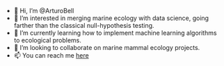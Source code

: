 - 👋 Hi, I’m @ArturoBell
- 👀 I’m interested in merging marine ecology with data science, going farther than the classical null-hypothesis testing.
- 🌱 I’m currently learning how to implement machine learning algorithms to ecological problems.
- 💞️ I’m looking to collaborate on marine mammal ecology projects.
- 📫 You can reach me [here](https://www.instagram.com/arturobell.eg/)

<!---
ArturoBell/ArturoBell is a ✨ special ✨ repository because its `README.md` (this file) appears on your GitHub profile.
You can click the Preview link to take a look at your changes.
--->
